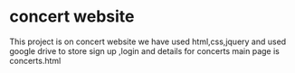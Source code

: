 # concert website

This  project is on concert website
we have used html,css,jquery 
and used google drive to store sign up ,login and details for concerts 
main page is concerts.html
